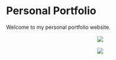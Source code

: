 # Personal Portfolio

Welcome to my personal portfolio website.
<p align="center" >&nbsp;<img align="center" src="https://user-images.githubusercontent.com/64256552/172440612-23d1f141-a901-44fd-97c5-f16190f9ce36.png" /></p>

<p align="center" >&nbsp;<img align="center" src="https://user-images.githubusercontent.com/64256552/172440876-a12e1856-55f9-4d2d-a479-f496b9edd48f.png" /></p>
